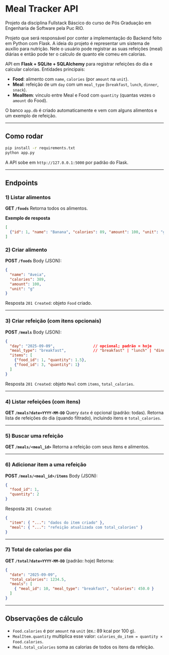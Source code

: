 # Meal Tracker API 

Projeto da disciplina Fullstack Báscico do curso de Pós Graduação em Engenharia de Software pela Puc RIO.

Projeto que será responsável por conter a implementação do Backend feito em Python com Flask. A ideia do projeto é representar um sistema de auxílio para nutrição. Nele o usuário pode registrar as suas refeições (meal) diárias e então pode ter o calculo de quanto ele comeu em calorias. 

API em **Flask + SQLite + SQLAlchemy** para registrar refeições do dia e calcular calorias.
Entidades principais:

* **Food**: alimento com `name`, `calories` (por `amount` na `unit`).
* **Meal**: refeição de um `day` com um `meal_type` (`breakfast`, `lunch`, `dinner`, `snack`).
* **MealItem**: vínculo entre Meal e Food com `quantity` (quantas vezes o `amount` do Food).

O banco `app.db` é criado automaticamente e vem com alguns alimentos e um exemplo de refeição.

---

## Como rodar

```bash
pip install -r requirements.txt
python app.py
```

A API sobe em `http://127.0.0.1:5000` por padrão do Flask.

---

## Endpoints

### 1) Listar alimentos

**GET `/foods`**
Retorna todos os alimentos.

**Exemplo de resposta**

```json
[
  {"id": 1, "name": "Banana", "calories": 89, "amount": 100, "unit": "g"}
]
```

### 2) Criar alimento

**POST `/foods`**
Body (JSON):

```json
{
  "name": "Aveia",
  "calories": 389,
  "amount": 100,
  "unit": "g"
}
```

Resposta `201 Created`: objeto `Food` criado.

---

### 3) Criar refeição (com itens opcionais)

**POST `/meals`**
Body (JSON):

```json
{
  "day": "2025-09-09",                 // opcional; padrão = hoje
  "meal_type": "breakfast",            // "breakfast" | "lunch" | "dinner" | "snack"
  "items": [
    {"food_id": 1, "quantity": 1.5}, 
    {"food_id": 3, "quantity": 1}
  ]
}
```

Resposta `201 Created`: objeto `Meal` com `items`, `total_calories`.

---

### 4) Listar refeições (com itens)

**GET `/meals?date=YYYY-MM-DD`**
Query `date` é opcional (padrão: todas).
Retorna lista de refeições do dia (quando filtrado), incluindo itens e `total_calories`.

---

### 5) Buscar uma refeição

**GET `/meals/<meal_id>`**
Retorna a refeição com seus itens e alimentos.

---

### 6) Adicionar item a uma refeição

**POST `/meals/<meal_id>/items`**
Body (JSON):

```json
{
  "food_id": 1,
  "quantity": 2
}
```

Resposta `201 Created`:

```json
{
  "item": { "...": "dados do item criado" },
  "meal": { "...": "refeição atualizada com total_calories" }
}
```

---

### 7) Total de calorias por dia

**GET `/total?date=YYYY-MM-DD`** (padrão: hoje)
Retorna:

```json
{
  "date": "2025-09-09",
  "total_calories": 1234.5,
  "meals": [
    { "meal_id": 10, "meal_type": "breakfast", "calories": 450.0 }
  ]
}
```

---

## Observações de cálculo

* `Food.calories` é por `amount` na `unit` (ex.: 89 kcal por 100 g).
* `MealItem.quantity` multiplica esse valor: `calories_do_item = quantity × Food.calories`.
* `Meal.total_calories` soma as calorias de todos os itens da refeição.
